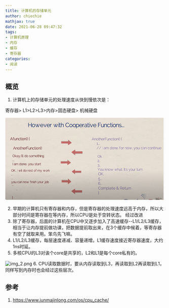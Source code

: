 ```yaml
---
title: 计算机的存储单元
author: chiechie
mathjax: true
date: 2021-06-28 09:47:32
tags:
- 计算机原理
- 内存
- 缓存
- 寄存器
categories:
- 阅读
---
```


## 概览

1. 计算机上的存储单元的处理速度从快到慢依次是：

寄存器> L1>L2>L3>内存>固态硬盘> 机械硬盘

![img_1.png](img_1.png)

2. 早期的计算机只有寄存器和内存，但是寄存器的处理速度远高于内存，所以大部分时间是寄存器在等内存，所以CPU是处于空转状态。 经过改进
3. 除了寄存器，后面的计算机在CPU中又逐步加入了高速缓存--L1/L2/L3缓存，相当于让内存提前做功课，把数据提前取出来，在3个缓存中候着，等寄存器有空了就取来用。笨鸟先飞嘛。
4. L1/L2/L3缓存，每层速度递减、容量递增。L1缓存速度接近寄存器速度，大约1ns时延。
5. 多核CPU的L3对诶个core是共享的，L2和L1是每个core私有的。

![img_2.png](img_2.png)
6. CPU读取数据时，要从内存读取到L3，再读取到L2再读取到L1，同样写到内存时也会经过这些层次。



## 参考
1. https://www.junmajinlong.com/os/cpu_cache/
